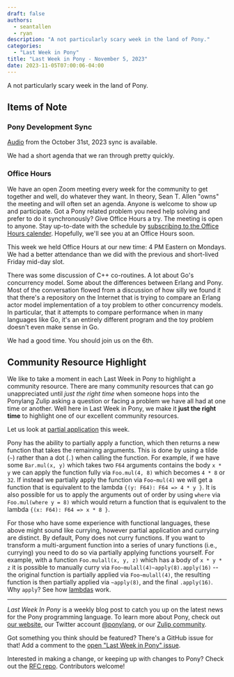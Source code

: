 ```yaml
---
draft: false
authors:
  - seantallen
  - ryan
description: "A not particularly scary week in the land of Pony."
categories:
  - "Last Week in Pony"
title: "Last Week in Pony - November 5, 2023"
date: 2023-11-05T07:00:06-04:00
---
```


A not particularly scary week in the land of Pony.

<!-- more -->

## Items of Note

### Pony Development Sync

[Audio](https://vimeo.com/917350851) from the October 31st, 2023 sync is available.

We had a short agenda that we ran through pretty quickly.

### Office Hours

We have an open Zoom meeting every week for the community to get together and well, do whatever they want. In theory, Sean T. Allen "owns" the meeting and will often set an agenda. Anyone is welcome to show up and participate. Got a Pony related problem you need help solving and prefer to do it synchronously? Give Office Hours a try. The meeting is open to anyone. Stay up-to-date with the schedule by [subscribing to the Office Hours calender](https://calendar.google.com/calendar/ical/4465e68ae24131ae00461a40893f2637a2c9ac510e311a44ff78680e2f183ce3%40group.calendar.google.com/public/basic.ics). Hopefully, we'll see you at an Office Hours soon.

This week we held Office Hours at our new time: 4 PM Eastern on Mondays. We had a better attendance than we did with the previous and short-lived Friday mid-day slot.

There was some discussion of C++ co-routines. A lot about Go's concurrency model. Some about the differences between Erlang and Pony. Most of the conversation flowed from a discussion of how silly we found it that there's a repository on the Internet that is trying to compare an Erlang actor model implementation of a toy problem to other concurrency models. In particular, that it attempts to compare performance when in many languages like Go, it's an entirely different program and the toy problem doesn't even make sense in Go.

We had a good time. You should join us on the 6th.

## Community Resource Highlight

We like to take a moment in each Last Week in Pony to highlight a community resource. There are many community resources that can go unappreciated until _just the right time_ when someone hops into the Ponylang Zulip asking a question or facing a problem we have all had at one time or another. Well here in Last Week in Pony, we make it **just the right time** to highlight one of our excellent community resources.

Let us look at [partial application](https://tutorial.ponylang.io/expressions/partial-application) this week.

Pony has the ability to partially apply a function, which then returns a new function that takes the remaining arguments. This is done by using a tilde (`~`) rather than a dot (`.`) when calling the function. For example, if we have some `Bar.mul(x, y)` which takes two `F64` arguments contains the body `x * y` we can apply the function fully via `Foo.mul(4, 8)` which becomes `4 * 8` or `32`. If instead we partially apply the function via `Foo~mul(4)` we will get a function that is equivalent to the lambda `{(y: F64): F64 => 4 * y }`. It is also possible for us to apply the arguments out of order by using `where` via `Foo.mul(where y = 8)` which would return a function that is equivalent to the lambda `{(x: F64): F64 => x * 8 }`.

For those who have some experience with functional languages, these above might sound like currying, however partial application and currying are distinct. By default, Pony does not curry functions. If you want to transform a multi-argument function into a series of unary functions (i.e., currying) you need to do so via partially applying functions yourself. For example, with a function `Foo.mulall(x, y, z)` which has a body of `x * y * z` it is possible to manually curry via `Foo~mulall(4)~apply(8).apply(16)` -- the original function is partially applied via `Foo~mulall(4)`, the resulting function is then partially applied via `~apply(8)`, and the final `.apply(16)`. Why `apply`? See how [lambdas](https://tutorial.ponylang.io/expressions/object-literals.html?h=lambda#lambdas) work.

---

_Last Week In Pony_ is a weekly blog post to catch you up on the latest news for the Pony programming language. To learn more about Pony, check out [our website](https://ponylang.io), our Twitter account [@ponylang](https://twitter.com/ponylang), or our [Zulip community](https://ponylang.zulipchat.com).

Got something you think should be featured? There's a GitHub issue for that! Add a comment to the [open "Last Week in Pony" issue](https://github.com/ponylang/ponylang.github.io/issues?q=is%3Aissue+is%3Aopen+label%3Alast-week-in-pony).

Interested in making a change, or keeping up with changes to Pony? Check out the [RFC repo](https://github.com/ponylang/rfcs). Contributors welcome!
